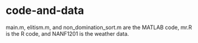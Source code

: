 # code-and-data
main.m, elitism.m, and non_domination_sort.m are the MATLAB code, mr.R is the R code, and NANF1201 is the weather data.
